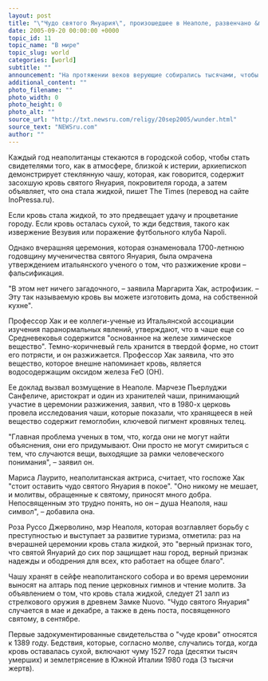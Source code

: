```yaml
---
layout: post
title: "\"Чудо святого Януария\", произошедшее в Неаполе, развенчано &mdash; это не кровь"
date: 2005-09-20 00:00:00 +0000
topic_id: 11
topic_name: "В мире"
topic_slug: world
categories: [world]
subtitle: ""
announcement: "На протяжении веков верующие собирались тысячами, чтобы посмотреть на одно из самых долговечных чудес христианства. Накануне уже сообщалось о так называемом \"чуде святого Януария\". Однако буквально через несколько часов после того, как неаполитанцы в очередной раз стали свидетелями \"чуда\", выяснилось, что все это, возможно, хорошо продуманный обман."
additional_content: ""
photo_filename: ""
photo_width: 0
photo_height: 0
photo_alt: ""
source_url: "http://txt.newsru.com/religy/20sep2005/wunder.html"
source_text: "NEWSru.com"
author: ""
---
```

Каждый год неаполитанцы стекаются в городской собор, чтобы стать свидетелями того, как в атмосфере, близкой к истерии, архиепископ демонстрирует стеклянную чашу, которая, как говорится, содержит засохшую кровь святого Януария, покровителя города, а затем объявляет, что она стала жидкой, пишет The Times (перевод на сайте InoPressa.ru).

Если кровь стала жидкой, то это предвещает удачу и процветание городу. Если кровь осталась сухой, то жди бедствия, такого как извержение Везувия или поражение футбольного клуба Napoli.

Однако вчерашняя церемония, которая ознаменовала 1700-летнюю годовщину мученичества святого Януария, была омрачена утверждением итальянского ученого о том, что разжижение крови – фальсификация.

"В этом нет ничего загадочного, – заявила Маргарита Хак, астрофизик. – Эту так называемую кровь вы можете изготовить дома, на собственной кухне".

Профессор Хак и ее коллеги-ученые из Итальянской ассоциации изучения паранормальных явлений, утверждают, что в чаше еще со Средневековья содержится "основанное на железе химическое вещество". Темно-коричневый гель хранится в твердой форме, но стоит его потрясти, и он разжижается. Профессор Хак заявила, что это вещество, которое внешне напоминает кровь, является водосодержащим оксидом железа FeO (OH).

Ее доклад вызвал возмущение в Неаполе. Марчезе Пьерлуджи Санфеличе, аристократ и один из хранителей чаши, принимающий участие в церемонии разжижения, заявил, что в 1980-х церковь провела исследования чаши, которые показали, что хранящееся в ней вещество содержит гемоглобин, ключевой пигмент кровяных телец.

"Главная проблема ученых в том, что, когда они не могут найти объяснения, они его придумывают. Они просто не могут смириться с тем, что случаются вещи, выходящие за рамки человеческого понимания", – заявил он.

Мариса Лаурито, неаполитанская актриса, считает, что госпоже Хак "стоит оставить чудо святого Януария в покое". "Оно никому не мешает, и молитвы, обращенные к святому, приносят много добра. Непосвященным это трудно понять, но он – душа Неаполя, наш символ", – добавила она.

Роза Руссо Джерволино, мэр Неаполя, которая возглавляет борьбу с преступностью и выступает за развитие туризма, отметила: раз на вчерашней церемонии кровь стала жидкой, это "верный признак того, что святой Януарий до сих пор защищает наш город, верный признак надежды и ободрения для всех, кто работает на общее благо".

Чашу хранят в сейфе неаполитанского собора и во время церемонии выносят на алтарь под пение церковных гимнов и чтение молитв. За объявлением о том, что кровь стала жидкой, следует 21 залп из стрелкового оружия в древнем Замке Nuovo. "Чудо святого Януария" случается в мае и декабре, а также в день поста, посвященного святому, в сентябре.

Первые задокументированные свидетельства о "чуде крови" относятся к 1389 году. Бедствия, которые, согласно молве, случались тогда, когда кровь оставалась сухой, включают чуму 1527 года (десятки тысяч умерших) и землетрясение в Южной Италии 1980 года (3 тысячи жертв).
